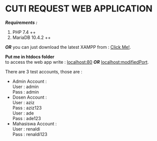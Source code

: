 # CUTI REQUEST WEB APPLICATION

**_Requirements :_** <br />

1. PHP 7.4 ++ <br />
2. MariaDB 10.4.2 ++ <br />

**_OR_** you can just download the latest XAMPP from : [Click Me!](https://sourceforge.net/projects/xampp/files/XAMPP%20Windows/).
<br />

**Put me in htdocs folder**<br />
to access the web app write : [localhost:80](http://localhost/SiPETI) **_OR_** [localhost:modifiedPort](http://localhost:8080/SiPETI).

There are 3 test accounts, those are : <br />

- Admin Account : <br />
  User : admin <br />
  Pass : admin <br />
- Dosen Account : <br />
  User : aziz <br />
  Pass : aziz123<br />
  User : ade <br />
  Pass : ade123<br />
- Mahasiswa Account : <br />
  User : renaldi <br />
  Pass : renaldi123 <br />

<br />
